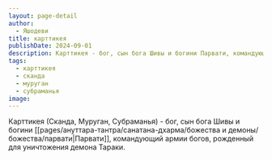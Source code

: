 ```yaml
---
layout: page-detail
author:
  - Яшодеви
title: карттикея
publishDate: 2024-09-01
description: Карттикея - бог, сын бога Шивы и богини Парвати, командующий армии богов, рожденный для уничтожения демона Тараки.
tags:
  - карттикея
  - сканда
  - муруган
  - субраманья
image:
---
```

Карттикея (Сканда, Муруган, Субраманья) - бог, сын бога Шивы и богини [[pages/ануттара-тантра/санатана-дхарма/божества и демоны/божества/парвати|Парвати]], командующий армии богов, рожденный для уничтожения демона Тараки.


